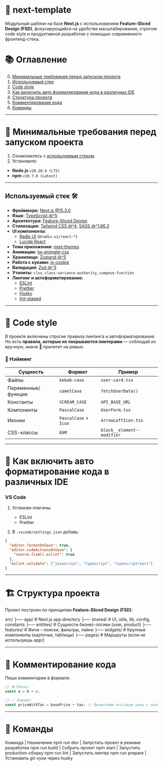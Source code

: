 # 🧩 next-template

Модульный шаблон на базе **Next.js** с использованием **Feature-Sliced Design (FSD)**, фокусирующийся на удобстве масштабирования, строгом code style и продуктивной разработке с помощью современного фронтенд-стека.

# 📚 Оглавление

0. [Минимальные требования перед запуском проекта](#Минимальные-требования-перед-запуском-проекта)
1. [Используемый стек](#Используемый-стек)
2. [Code style](#code-style)
3. [Как включить авто форматирование кода в различных IDE](#как-включить-авто-форматирование-кода-в-различных-ide)
4. [Структура проекта](#структура-проекта)
5. [Комментирование кода](#комментирование-кода)
6. [Команды](#команды)

---

# 🚀 Минимальные требования перед запуском проекта

1. Ознакомьтесь с [используемым стеком](#Используемый-стек).
2. Установите:

- **Node.js** `v18.20.4 (LTS)`
- **npm** `v10.7.0 (Latest)`

---

## Используемый стек 🛠

- **Фреймворк:** [Next.js @15.3.0](https://nextjs.org/docs)
- **Язык:** [TypeScript @^5](https://www.typescriptlang.org/docs/)
- **Архитектура:** [Feature-Sliced Design](https://feature-sliced.design/ru)
- **Стилизация:** [Tailwind CSS @^4](https://tailwindcss.com/), [SASS @^1.86.3](https://sass-lang.com/)
- **UI компоненты:**
  - [Radix UI](https://www.radix-ui.com/) (`@radix-ui/react-*`)
  - [Lucide React](https://lucide.dev/)
- **Тема приложения:** [next-themes](https://github.com/pacocoursey/next-themes)
- **Анимации:** [tw-animate-css](https://github.com/ElMehdiLebbar/tw-animate-css)
- **Хранилище:** [Zustand @^5](https://zustand-demo.pmnd.rs/)
- **Работа с куками:** [js-cookie](https://github.com/js-cookie/js-cookie)
- **Валидация:** [Zod @^3](https://zod.dev/)
- **Утилиты:** `clsx`, `class-variance-authority`, `compose-function`
- **Линтинг и автоформатирование:**
  - [ESLint](https://eslint.org/)
  - [Prettier](https://prettier.io/)
  - [Husky](https://typicode.github.io/husky/#/)
  - [lint-staged](https://github.com/okonet/lint-staged)

---

# 🎨 Code style

В проекте включены строгие правила линтинга и автоформатирования.  
Но есть **правила, которые не покрываются линтерами** — соблюдай их вручную, иначе 👀 прилетит на ревью.

### 📁 Нэйминг

| Сущность           | Формат                | Пример                     |
| ------------------ | --------------------- | -------------------------- |
| Файлы              | `kebab-case`          | `user-card.tsx`            |
| Переменные/функции | `camelCase`           | `fetchUserData()`          |
| Константы          | `SCREAM_CASE`         | `API_BASE_URL`             |
| Компоненты         | `PascalCase`          | `UserForm.tsx`             |
| Иконки             | `PascalCase` + `Icon` | `ArrowLeftIcon.tsx`        |
| CSS-классы         | `БЭМ`                 | `block__element--modifier` |

---

# 🧠 Как включить авто форматирование кода в различных IDE

### VS Code

1. Установи плагины:

   - ESLint
   - Prettier

2. В `.vscode/settings.json` добавь:

```json
{
  "editor.formatOnSave": true,
  "editor.codeActionsOnSave": {
    "source.fixAll.eslint": true
  },
  "eslint.validate": ["javascript", "typescript", "typescriptreact"]
}
```

---

# 🏗 Структура проекта

Проект построен по принципам **Feature-Sliced Design (FSD)**:

src/
├── app/ # Next.js app directory
├── shared/ # UI, utils, lib, config, constants
├── entities/ # Сущности бизнес-логики (user, product)
├── features/ # Фичи – поиски, фильтры, лайки
├── widgets/ # Крупные компоненты (карточки, таблицы)
├── pages/ # Маршруты (если не используешь app/)

---

# 💬 Комментирование кода

Пиши комментарии в формате:

```javascript
// ❌ Плохо:
const a = b + c;

// ✅ Хорошо:
const priceWithTax = basePrice + tax; // Вычисляем итоговую цену с налогом
```

---

# 🧾 Команды

Команда | Назначение
npm run dev | Запустить проект в режиме разработки
npm run build | Собрать проект
npm start | Запустить production-сборку
npm run lint | Запустить линтер
npm run prepare | Установить git-хуки через husky
